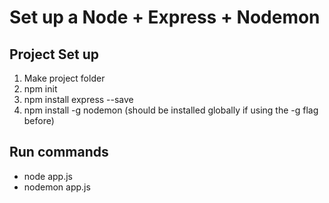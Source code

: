 # Set up a Node + Express + Nodemon

## Project Set up

1. Make project folder
1. npm init
1. npm install express --save
1. npm install -g nodemon (should be installed globally if using the -g flag before)

## Run commands

* node app.js
* nodemon app.js